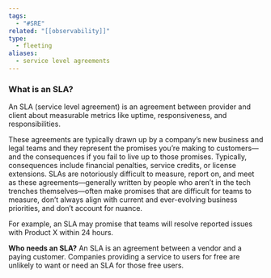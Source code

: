 ```yaml
---
tags:
  - "#SRE"
related: "[[observability]]"
type:
  - fleeting
aliases:
  - service level agreements
---
```


### What is an SLA?

An SLA (service level agreement) is an agreement between provider and client about measurable metrics like uptime, responsiveness, and responsibilities.

These agreements are typically drawn up by a company’s new business and legal teams and they represent the promises you’re making to customers—and the consequences if you fail to live up to those promises. Typically, consequences include financial penalties, service credits, or license extensions.
SLAs are notoriously difficult to measure, report on, and meet as these agreements—generally written by people who aren’t in the tech trenches themselves—often make promises that are difficult for teams to measure, don’t always align with current and ever-evolving business priorities, and don’t account for nuance. 

For example, an SLA may promise that teams will resolve reported issues with Product X within 24 hours.

**Who needs an SLA?**
An SLA is an agreement between a vendor and a paying customer. Companies providing a service to users for free are unlikely to want or need an SLA for those free users.

